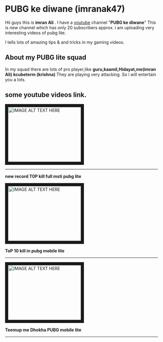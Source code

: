 # PUBG ke diwane (imranak47)

Hii guys this is **imran Ali** . I have a [youtube](https://m.youtube.com/channel/UCcrAkiJk8kQkAxSfdF6KYHg ) channel "**PUBG ke diwane**"
This is new channel which has only 20 subscribers approx.
i am uploading very interesting videos of pubg lite.


I tells lots of amazing tips & and tricks in my gaming videos.

## About my PUBG lite squad
 
In my squad there are lots of pro player,like **guru,kaamil,Hidayat,me(imran Ali) kcubeterm (krishna)**
They are playing very attacking.
So i will entertain you a lots.


## some youtube videos link.


<a href="http://www.youtube.com/watch?feature=player_embedded&v=KRV9RcWvjC4
" target="_blank"><img src="http://img.youtube.com/vi/KRV9RcWvjC4/0.jpg" 
alt="IMAGE ALT TEXT HERE" width="240" height="180" border="10" /></a>

__________
**new record T0P kill full msti pubg lite**

<a href="http://www.youtube.com/watch?feature=player_embedded&v=NtQ5OZ5fPe4
" target="_blank"><img src="http://img.youtube.com/vi/NtQ5OZ5fPe4/0.jpg" 
alt="IMAGE ALT TEXT HERE" width="240" height="180" border="10" /></a>


**ToP 10 kill in pubg mobile lite**
______

<a href="http://www.youtube.com/watch?feature=player_embedded&v=i5qTUy3EkxU
" target="_blank"><img src="http://img.youtube.com/vi/i5qTUy3EkxU/0.jpg" 
alt="IMAGE ALT TEXT HERE" width="240" height="180" border="10" /></a>


**Teemup me Dhokha PUBG mobile lite**

______



